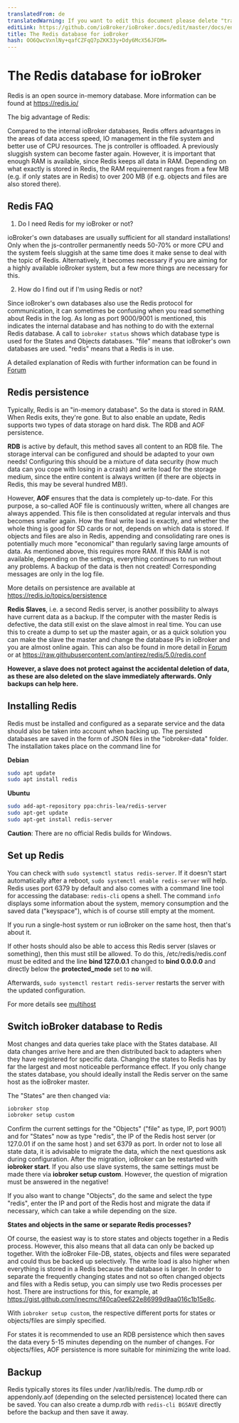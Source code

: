 ```yaml
---
translatedFrom: de
translatedWarning: If you want to edit this document please delete "translatedFrom" field, elsewise this document will be translated automatically again
editLink: https://github.com/ioBroker/ioBroker.docs/edit/master/docs/en/config/redis.md
title: The Redis database for ioBroker
hash: OO6QwcVxnlNy+qafCZFqQ7pZKK33y+Ddy6McX56JFDM=
---
```

# The Redis database for ioBroker
Redis is an open source in-memory database.
More information can be found at https://redis.io/

The big advantage of Redis:

Compared to the internal ioBroker databases, Redis offers advantages in the areas of data access speed, IO management in the file system and better use of CPU resources.
The js controller is offloaded. A previously sluggish system can become faster again.
However, it is important that enough RAM is available, since Redis keeps all data in RAM. Depending on what exactly is stored in Redis, the RAM requirement ranges from a few MB (e.g. if only states are in Redis) to over 200 MB (if e.g. objects and files are also stored there).

## Redis FAQ
1. Do I need Redis for my ioBroker or not?

ioBroker's own databases are usually sufficient for all standard installations! Only when the js-controller permanently needs 50-70% or more CPU and the system feels sluggish at the same time does it make sense to deal with the topic of Redis.
Alternatively, it becomes necessary if you are aiming for a highly available ioBroker system, but a few more things are necessary for this.

2. How do I find out if I'm using Redis or not?

Since ioBroker's own databases also use the Redis protocol for communication, it can sometimes be confusing when you read something about Redis in the log. As long as port 9000/9001 is mentioned, this indicates the internal database and has nothing to do with the external Redis database.
A call to `iobroker status` shows which database type is used for the States and Objects databases.
"file" means that ioBroker's own databases are used. "redis" means that a Redis is in use.

A detailed explanation of Redis with further information can be found in [Forum](https://forum.iobroker.net/topic/26327/redis-in-iobroker-%C3%BCberblick)

## Redis persistence
Typically, Redis is an "in-memory database". So the data is stored in RAM. When Redis exits, they're gone.
But to also enable an update, Redis supports two types of data storage on hard disk.
The RDB and AOF persistence.

**RDB** is active by default, this method saves all content to an RDB file. The storage interval can be configured and should be adapted to your own needs! Configuring this should be a mixture of data security (how much data can you cope with losing in a crash) and write load for the storage medium, since the entire content is always written (if there are objects in Redis, this may be several hundred MB!).

However, **AOF** ensures that the data is completely up-to-date.
For this purpose, a so-called AOF file is continuously written, where all changes are always appended. This file is then consolidated at regular intervals and thus becomes smaller again. How the final write load is exactly, and whether the whole thing is good for SD cards or not, depends on which data is stored. If objects and files are also in Redis, appending and consolidating rare ones is potentially much more "economical" than regularly saving large amounts of data.
As mentioned above, this requires more RAM. If this RAM is not available, depending on the settings, everything continues to run without any problems.
A backup of the data is then not created! Corresponding messages are only in the log file.

More details on persistence are available at https://redis.io/topics/persistence

**Redis Slaves**, i.e. a second Redis server, is another possibility to always have current data as a backup.
If the computer with the master Redis is defective, the data still exist on the slave almost in real time.
You can use this to create a dump to set up the master again, or as a quick solution you can make the slave the master and change the database IPs in ioBroker and you are almost online again. This can also be found in more detail in [Forum](https://forum.iobroker.net/topic/26327/redis-in-iobroker-%C3%BCberblick) or at https://raw.githubusercontent.com/antirez/redis/5.0/redis.conf

**However, a slave does not protect against the accidental deletion of data, as these are also deleted on the slave immediately afterwards. Only backups can help here.**

## Installing Redis
Redis must be installed and configured as a separate service and the data should also be taken into account when backing up.
The persisted databases are saved in the form of JSON files in the "iobroker-data" folder.
The installation takes place on the command line for

**Debian**

```sh
sudo apt update
sudo apt install redis
```

**Ubuntu**

```sh
sudo add-apt-repository ppa:chris-lea/redis-server
sudo apt-get update
sudo apt-get install redis-server
```

**Caution**: There are no official Redis builds for Windows.

## Set up Redis
You can check with `sudo systemctl status redis-server`.
If it doesn't start automatically after a reboot, `sudo systemctl enable redis-server` will help.
Redis uses port 6379 by default and also comes with a command line tool for accessing the database: `redis-cli` opens a shell.
The command `info` displays some information about the system, memory consumption and the saved data ("keyspace"), which is of course still empty at the moment.

If you run a single-host system or run ioBroker on the same host, then that's about it.

If other hosts should also be able to access this Redis server (slaves or something), then this must still be allowed.
To do this, /etc/redis/redis.conf must be edited and the line **bind 127.0.0.1** changed to **bind 0.0.0.0** and directly below the **protected_mode** set to **no** will.

Afterwards, `sudo systemctl restart redis-server` restarts the server with the updated configuration.

For more details see [multihost](https://www.iobroker.net/#de/documentation/config/multihost.md)

## Switch ioBroker database to Redis
Most changes and data queries take place with the States database. All data changes arrive here and are then distributed back to adapters when they have registered for specific data.
Changing the states to Redis has by far the largest and most noticeable performance effect.
If you only change the states database, you should ideally install the Redis server on the same host as the ioBroker master.

The "States" are then changed via:

```sh
iobroker stop
iobroker setup custom
```

Confirm the current settings for the "Objects" ("file" as type, IP, port 9001) and for "States" now as type "redis", the IP of the Redis host server (or 127.0.01 if on the same host ) and set 6379 as port.
In order not to lose all state data, it is advisable to migrate the data, which the next questions ask during configuration.
After the migration, ioBroker can be restarted with **iobroker start**. If you also use slave systems, the same settings must be made there via **iobroker setup custom**.
However, the question of migration must be answered in the negative!

If you also want to change "Objects", do the same and select the type "redis", enter the IP and port of the Redis host and migrate the data if necessary, which can take a while depending on the size.

**States and objects in the same or separate Redis processes?**

Of course, the easiest way is to store states and objects together in a Redis process.
However, this also means that all data can only be backed up together.
With the ioBroker File-DB, states, objects and files were separated and could thus be backed up selectively.
The write load is also higher when everything is stored in a Redis because the database is larger.
In order to separate the frequently changing states and not so often changed objects and files with a Redis setup, you can simply use two Redis processes per host.
There are instructions for this, for example, at https://gist.github.com/inecmc/f40ca0ee622e86999d9aa016c1b15e8c.

With `iobroker setup custom`, the respective different ports for states or objects/files are simply specified.

For states it is recommended to use an RDB persistence which then saves the data every 5-15 minutes depending on the number of changes. For objects/files, AOF persistence is more suitable for minimizing the write load.

## Backup
Redis typically stores its files under /var/lib/redis. The dump.rdb or appendonly.aof (depending on the selected persistence) located there can be saved. You can also create a dump.rdb with `redis-cli BGSAVE` directly before the backup and then save it away.